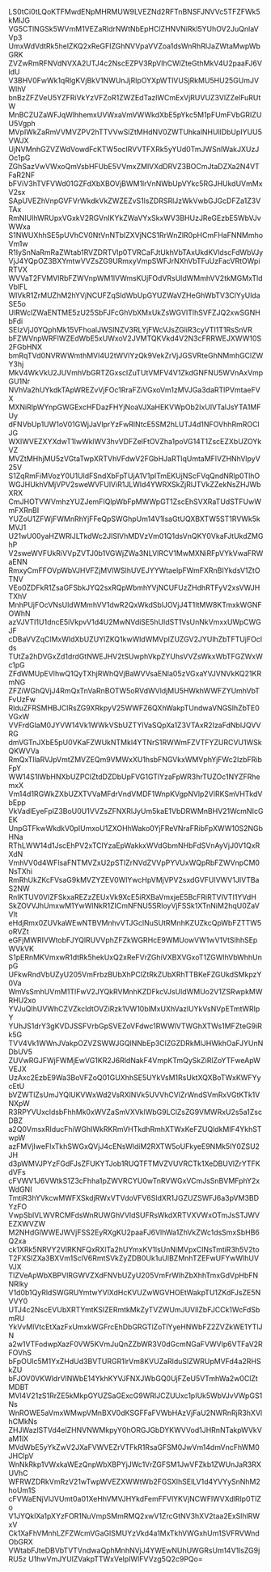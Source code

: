 ---
---

LS0tCi0tLQoKTFMwdENpMHRMUW9LVEZNd2RFTnBNSFJNVVc5TFZFWk5kMlJG
VG5CTlNGSk5WVmM1VEZaRldrNWtNbEpHClZHNVNiRkl5YUhOV2JuQnlaVVp3
UmxWdVdtRk5helZKQ2xReGFIZGhNVVpaVVZoa1dsWnRhRlJaZWtaMwpWbGRK
ZVZwRmRFNVdNVXA2UTJ4c2NscEZPV3RpVlhCWlZteGthMkV4U2paaFJ6VldU
V3BHV0FwWk1qRlgKVjBkV1NWUnJjRlpOYXpWTlVUSjRkMU5HU25GUmJVWlhV
bnBzZFZVeU5YZFRiVkYzVFZoR1ZWZEdTazlWCmExVjRUVUZ3VlZZelFuRUtW
MnBCZUZaWFJqWlhhemxUVWxaVmVWWkdXbE5pYkc5M1pFUmFVbGRIZUU5Vgph
MVpIWkZaRmVVMVZPV2hTTVVwSlZtMHdNV0ZWTUhkalNHUllDbUpIYUU5VWJX
UjNVMnhGZVZWdVowdFcKTW5oclRVVTFXRk5yYUd0TmJWSnlWakJXUzJOc1pG
ZGhSazVwVWxoQmVsbHFUbE5VVmxZMlVXdDRVZ3BOCmJtaDZXa2N4VTFaR2NF
bFViV3hTVFVWd01GZFdXbXBOVjBWM1lrVnNWbUpVYkc5RGJHUkdUVmMxV2sx
SApUVEZhVnpGVFVrWkdkVkZWZEZvS1lsZDRSRlJzWkVwbGJGcDFZa1Z3VTAx
RmNIUlhWRUpxVGxkV2RGVnIKYkZWaVYxSkxWV3BHUzJReGEzbE5WbVJvWWxa
S1NWUXhhSE5pUVhCV0NtVnNTblZXVjNCS1RrWnZlR0pHCmFHaFNNMmhoVm1w
R1IySnNaRmRaZWtab1RVZDRTVlp0TVRCaFJtUkhVbTAxUkdKVldscFdWbVJy
VjJ4YQpOZ3BXYmtwVVZsZG9URmxyVmpSWFJrNXhVbTFuUzFacVRtOWpiRTVX
WVVaT2FVMVlRbFZWVnpWM1lVWmsKUjFOdVRsUldWMmhVV2tkMGMxTldVblFL
WlVkR1ZrMUZhM2hYVjNCUFZqSldWbUpGYUZWaVZHeGhWbTV3ClYyUldaSE5o
UlRWclZWaENTME5zU25SbFJFcGhVbXMxUkZsWGVITlhSVFZJQ2xwSGNHbFdi
SEIzVjJ0YQphMk15VFhoalJWSlNZV3RLYjFWcVJsZGliR3cyVTI1T1RsSnVR
bFZWVnpWRFlWZEdWbE5xUWxoV2JVMTQKVkd4V2N3cFRRWEJXWW10S2FGbHNX
bmRqTVd0NVRWWmthMVl4U2tWVlYzQk9VekZrVjJGSVRteGhNMmhGClZWY3hj
MkV4WkVkU2JUVmhVbGRTZGxsclZuTUtVMFV4V1ZkdGNFNU5WVnAxVmpGU1Nr
NVhVa2hUYkdkTApWREZvVjFOc1RraFZiVGxoVm1zMVJGa3daRTlPVmtaeFVX
MXNiRlpWYnpGWGExcHFDazFHYjNoaVJXaHEKVWpOb2IxUlVTalJsYTA1MFUy
dFNVbUp1UW1oV01GWjJaVlprYzFwRlNtcE5SM2hLUTJ4d1NFOVhhRmROClJG
WXlWVEZXYXdwT1IwWklWV3hvVDFZelFtOVZha1poVG14T1ZscEZXbUZOYkVZ
MVZtMHhjMU5zVGtaTwpXRTVhVFdwV2FGbHJaRTlqUmtaMFlVZHNhVlpyV25V
S1ZqRmFiMVozY0U1UldFSndXbFpTUjA1V1pITmEKUjNScFVqQndNRlp0TlhO
WGJHUkhVMjVPV2sweWVFUlViR1JLWld4YWRXSkZjRlJTVkZZekNsZHJWbXRX
CmJHOTVWVmhzYUZJemFIQlpWbFpMWWpGT1ZscEhSVXRaTUdSTFUwWmFXRnBI
YUZoU1ZFWjFWMnRhYjFFeQpSWGhpUm14V1lsaGtUQXBXTW5ST1RVWk5kMVJ1
U21wU00yaHZWRlJLTkdWc2JISlVhMDVzVm01Q1dsVnQKY0VkaFJtUkdZMGhP
V2sweWVFUkRiVVpZVTJ0b1VGWjZWa3NLVlRCV1MwMXNiRFpVYkVwaFRWaENN
RmxyCmFFOVpWbVJHVFZjMVlWSlhUVEJYYWtaelpFWmFXRnBIYkdsV1ZtOTNV
VEo0ZDFkR1ZsaGFSbkJYQ2sxRQpWbmhYVjNCUFUzZHdhRTFyV2xsVWJHTXhV
MnhPUjFOcVNsUldWMmhVV1dwR2QxWkdSblJOVjJ4T1ltMW8KTmxkWGNFOWhN
azVJVTI1U1dncE5iVkpvV1d4U2MwNVdiSE5hUldST1VsUnNkVmxxUWpCWGJF
cDBaVVZqClMxWldXbUZUYlZKQ1kwWldWMVpIZUZGV2JYUlhZbTFTUjFOclds
TUtZa2hDVGxZd1drdGtNWEJHV2tSUwphVkpZYUhsVVZsWkxWbTFGZWxWc1pG
ZFdWMUpEVlhwQ1QyTXhjRWhQVjBaWVVsaENla05zVGxaYVJVNVkKQ21KRmNG
ZFZiWGhQVjJ4RmQxTnVaRnBOTW5oRVdWVldjMU5HWkhWWFZYUmhVbTFvUzFw
RlduZFRSMHBJClRsZG9XRkpyV25WWFZ6QXhWakpTUndwaVNGSlhZbTE0VGxW
VVFrdGlaM0JYVW14Vk1WWkVSbUZTYlVaSQpXa1Z3VTAxR2IzaFdNblJQVVRG
dmVGTnJXbE5pU0VKaFZWUkNTMkl4YTNrS1RWWmFZVTFYZURCVU1WSkQKWVVa
RmQxTllaRVJpVmtZMVZEQm9VMWxXU1hsbFNGVkxWMVphYjFWc2IzbFRibFpY
WW14S1lWbHNXbUZPClZtdDZDbUpFVG1GTlYzaFpWR3hrTUZOc1NYZFRhemxX
Vm14d1RGWkZXbUZXTVVaMFdrVndVMDF1WnpKVgpNVlp2VlRKSmVHTkdVbEpp
VkVadlEyeFplZ3BoU0U1VVZsZFNXRlJyUm5kaE1VbDRWMnBHV21WcmNIcGEK
UnpGTFkwWkdkV0pIUmxoU1ZXOHhWako0YjFReVNraFRibFpXWW10S2NGbHNa
RThLWW14d1JscEhPV2xTClYzaEpWakkxWVdGbmNHbFdSVnAyVjJ0V1QxRXdN
VmhVV0d4WFlsaFNTMVZxU2pSTlZrNVdZVVpPYVUxWQpRbFZWVnpCM0NsTXhi
RmRhUkZKcFVsaG9kMVZYZEV0WlYwcHpVMjVPV2sxdGVFUlVWV1JIVTBaS2NW
RnIKTUV0VlZFSkxaREZzZEUxVk9XcE5iRXBaVmxjeE5BcFRiRTVIVTI1YVdH
SkZOVVJhUmxwM1YwWlNkR1ZICmNFNU5SRloyVjFSSk1XTnNiM2hqU0ZaVVlt
eHdjRmx0ZUVkaWEwNTBVMnhvVTJGclNuSUtRMnhKZUZkcQpWbFZTTW5oRVZt
eGFjMWRIVWtobFJYQlRUVVphZFZkWGRHcE9WMUowVW1wV1VtSlhhSEpWVkVK
S1pERnMKVmxwR1dtRk5hekUxQ2xReFVrZGhiVXBXVGxoT1ZGWlhVbWhhUnpG
UFkwRndVbUZyU205VmFrbzBUbXhPClZtRkZUbXRhTTBKeFZGUkdSMkpzY0Va
WmVsSmhUVmM1TlFwV2JYQkRVMnhKZDFkcVJsUldWMUo2V1ZSRwpkMWRHU2xo
YVJuQlhUVWhCZVZkcldtOVZiRzk1VW10blMxUXhVazlUYkVsNVpETmtWRlpY
YUhJS1drY3gKVDJSSFVrbGpSVEZoVFdwc1RWWlVTWGhXTWs1MFZteG9iRk5G
TVV4Vk1WWnJVakpOZVZSWWJGQlNNbEp3ClZGZDRkMlJHWkhOaFJYUnNDbUV5
ZUVwRGJFWjFWMjEwVG1KR2J6RldNakF4VmpKTmQySkZiRlZoYTFweApWVEJX
UzAxc2EzbE9Wa3BoVFZoQ01GUXhhSE5UYkVsM1RsUktXQXBoTWxKWFYycEtU
bVZWTlZsUmJYQlUKVWxWd2VsRXlNVk5UVVhCVlZrWndSVmRxVGtKTk1VNXpW
R3RPYVUxcldsbFhhMk0xWVZaSmVXVklWbG9LClZsZG9VMWRxU2s5a1ZscDBZ
a2Q0VmsxRlducFhiWGhIWkRKRmVHTkdhRmhXTWxKeFZUQldkMlF4YkhSTwpW
azFMVjIweFIxTkhSWGxQVjJ4cENsWldiM2RXTW5oUFkyeE9NMk5IY0ZSU2JH
d3pWMVJPYzFGdFJsZFUKYTJob1RUQTFTMVZVUVRCTk1XeDBUVlZrYTFKdVFs
cFVWV1J6VWtkS1Z3cFhha1pZWVRCYU0wTnRVWGxVCmJsSnBVMFphY2xWdGNI
TmtiR3hYVkcwMWFXSkdjRWxVTVdoVFV6SldXR1JGZUZSWFJ6a3pVM3BDYzFO
VwpSblVLWVRCMFdsWnRUWGhVVldSUFRsWkdXRTVXVWxOTmJsSTJWVEZXWVZW
M2NHdGlWWEJWVjFSS2EyRXgKU2paaFJ6VlhWa1ZhVkZWc1dsSmxSbHB6Q2xa
ck1XRk5NRVY2VlRKNFQxRXlTa2hUYmxKV1lsUnNiMVpxClNsTmtiR3h5V2to
T2FXSlZXa3BXVm1SclV6RmtSVkZyZDB0Uk1uUlBZMnhTZEFwUFYwWlhUVVJX
TlZVeApWbXBPVlRGWVZXdFNVbUZyU205VmFrWlhZbXhhTmxGdVpHbFNNRlky
V1d0b1QyRldSWGRUYmtwYVlXdHcKVUZwWGVHOEtWakpTU1ZKdFJsZE5NVVY0
UTJ4c2NscEVUbXRTYmtKSlZERmtkMkZyTVZWUmJUVllZbFJCCk1WcFdSbmRU
YkVvMlVtcEtXazFxUmxkWGFrcEhDbGRGTlZoTlYyeHNWbFZ2ZVZkWE1YTlJN
a2w1VTFodwpXazF0VW5KVmJuQnZZbWR3V0dGcmNGaFVWVlp6VTFaV2RFOVhS
bFpOUlc5M1YxZHdUd3BVTURGR1lrVm8KVUZaRlduSlZWRUpMVFd4a2RHSkZU
bFJOV0VKWldrVlNWbE14YkhKYVJFNXJWbGQ0UjFZeU5VTmhWa2w0ClZtMDBT
MVl4V21zS1RrZE5kMkpGYUZSaGExcG9WRlJCZUUxc1pIUk5WbVJvVWpGS1Ns
WnROWE5aVmxWMwpVMnBXV0dKSGFFaFVWbHAzVjFaU2NWRnRjR3hXVlhCMkNs
ZHJWazlSTVd4elZHNVNWMkpyY0hORGJGbDYKWVVod1JHRnNTakpWVkVaM1lX
MVdWbE5yYkZwV2JXaFVWVEZrVTFkR1RsaGFSM0JwVm14dmVncFhWM0JHClpV
WnNkRkp1VWxkaWEzQnpWbXBPYjJWc1VrZGFSM1JwVFZkb1ZWUnJaR3RXUVhC
WFRWZDRkVmRzV21wTwpWVEZXWWtWb2FGSXlhSElLV1d4YVYySnNhM2hoUm1S
cFVWaENjVlJVUmt0a01XeHhVMVJHYkdFemFFVlYKVjNCWFlWVXdlRlp0TlZo
V1JYQklXa1pXYzFOR1NuVmpSMmRMQ2xwV1ZrcGtNV3hXV2taa2ExSlhlRWxV
Ck1XaFhVMnhLZFZWcmVGaGlSMUYzVkd4a1MxTkhVWGxhUm1SVFRVWndObGRX
VWtabFJteDBVbTVTVndwaQphMnhNVjJ4YWEwNUhUWGRsUm14V1lsZG9jRU5z
U1hwVmJYUlZVakpTTWxVelpIWlFVVzg5Q2c9PQo=
